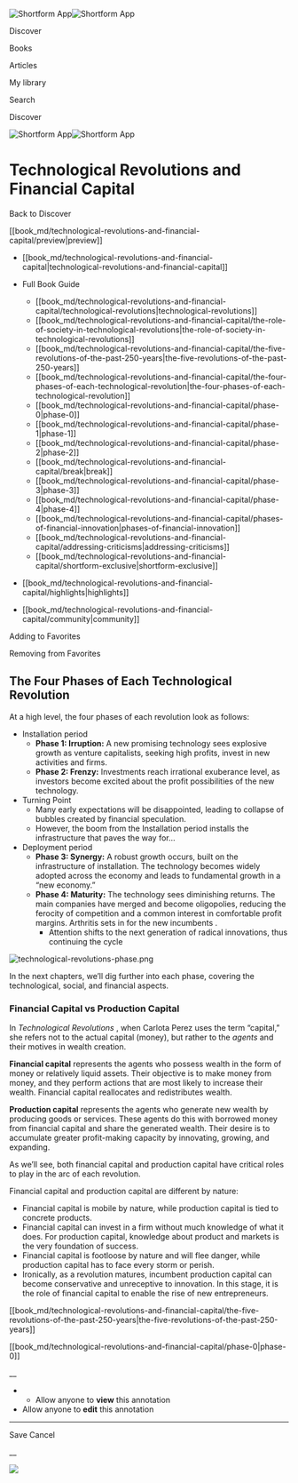 ![Shortform App](/img/logo.36a2399e.svg)![Shortform App](/img/logo-dark.70c1b072.svg)

Discover

Books

Articles

My library

Search

Discover

![Shortform App](/img/logo.36a2399e.svg)![Shortform App](/img/logo-dark.70c1b072.svg)

# Technological Revolutions and Financial Capital

Back to Discover

[[book_md/technological-revolutions-and-financial-capital/preview|preview]]

  * [[book_md/technological-revolutions-and-financial-capital|technological-revolutions-and-financial-capital]]
  * Full Book Guide

    * [[book_md/technological-revolutions-and-financial-capital/technological-revolutions|technological-revolutions]]
    * [[book_md/technological-revolutions-and-financial-capital/the-role-of-society-in-technological-revolutions|the-role-of-society-in-technological-revolutions]]
    * [[book_md/technological-revolutions-and-financial-capital/the-five-revolutions-of-the-past-250-years|the-five-revolutions-of-the-past-250-years]]
    * [[book_md/technological-revolutions-and-financial-capital/the-four-phases-of-each-technological-revolution|the-four-phases-of-each-technological-revolution]]
    * [[book_md/technological-revolutions-and-financial-capital/phase-0|phase-0]]
    * [[book_md/technological-revolutions-and-financial-capital/phase-1|phase-1]]
    * [[book_md/technological-revolutions-and-financial-capital/phase-2|phase-2]]
    * [[book_md/technological-revolutions-and-financial-capital/break|break]]
    * [[book_md/technological-revolutions-and-financial-capital/phase-3|phase-3]]
    * [[book_md/technological-revolutions-and-financial-capital/phase-4|phase-4]]
    * [[book_md/technological-revolutions-and-financial-capital/phases-of-financial-innovation|phases-of-financial-innovation]]
    * [[book_md/technological-revolutions-and-financial-capital/addressing-criticisms|addressing-criticisms]]
    * [[book_md/technological-revolutions-and-financial-capital/shortform-exclusive|shortform-exclusive]]
  * [[book_md/technological-revolutions-and-financial-capital/highlights|highlights]]
  * [[book_md/technological-revolutions-and-financial-capital/community|community]]



Adding to Favorites 

Removing from Favorites 

## The Four Phases of Each Technological Revolution

At a high level, the four phases of each revolution look as follows:

  * Installation period
    * **Phase 1: Irruption:** A new promising technology sees explosive growth as venture capitalists, seeking high profits, invest in new activities and firms.
    * **Phase 2: Frenzy:** Investments reach irrational exuberance level, as investors become excited about the profit possibilities of the new technology. 
  * Turning Point
    * Many early expectations will be disappointed, leading to collapse of bubbles created by financial speculation.
    * However, the boom from the Installation period installs the infrastructure that paves the way for...
  * Deployment period
    * **Phase 3: Synergy:** A robust growth occurs, built on the infrastructure of installation. The technology becomes widely adopted across the economy and leads to fundamental growth in a “new economy.”
    * **Phase 4: Maturity:** The technology sees diminishing returns. The main companies have merged and become oligopolies, reducing the ferocity of competition and a common interest in comfortable profit margins. Arthritis sets in for the new incumbents .
      * Attention shifts to the next generation of radical innovations, thus continuing the cycle



![technological-revolutions-phase.png](https://media.shortform.com/images/technological-revolutions-phase.png)

In the next chapters, we’ll dig further into each phase, covering the technological, social, and financial aspects.

### Financial Capital vs Production Capital

In _Technological Revolutions_ , when Carlota Perez uses the term “capital,” she refers not to the actual capital (money), but rather to the _agents_ and their motives in wealth creation.

**Financial capital** represents the agents who possess wealth in the form of money or relatively liquid assets. Their objective is to make money from money, and they perform actions that are most likely to increase their wealth. Financial capital reallocates and redistributes wealth.

**Production capital** represents the agents who generate new wealth by producing goods or services. These agents do this with borrowed money from financial capital and share the generated wealth. Their desire is to accumulate greater profit-making capacity by innovating, growing, and expanding.

As we’ll see, both financial capital and production capital have critical roles to play in the arc of each revolution.

Financial capital and production capital are different by nature:

  * Financial capital is mobile by nature, while production capital is tied to concrete products. 
  * Financial capital can invest in a firm without much knowledge of what it does. For production capital, knowledge about product and markets is the very foundation of success.
  * Financial capital is footloose by nature and will flee danger, while production capital has to face every storm or perish.
  * Ironically, as a revolution matures, incumbent production capital can become conservative and unreceptive to innovation. In this stage, it is the role of financial capital to enable the rise of new entrepreneurs.



[[book_md/technological-revolutions-and-financial-capital/the-five-revolutions-of-the-past-250-years|the-five-revolutions-of-the-past-250-years]]

[[book_md/technological-revolutions-and-financial-capital/phase-0|phase-0]]

__

  *   * Allow anyone to **view** this annotation
  * Allow anyone to **edit** this annotation



* * *

Save Cancel

__




![](https://bat.bing.com/action/0?ti=56018282&Ver=2&mid=d4bd462c-1b1f-4572-8102-e866ed9304b0&sid=f30c5e70639211ee87d33f0876d93783&vid=f30c9700639211eeb3a75d830392c94f&vids=0&msclkid=N&pi=0&lg=en-US&sw=800&sh=600&sc=24&nwd=1&tl=Shortform%20%7C%20Technological%20Revolutions%20and%20Financial%20Capital&p=https%3A%2F%2Fwww.shortform.com%2Fapp%2Fbook%2Ftechnological-revolutions-and-financial-capital%2Fthe-four-phases-of-each-technological-revolution&r=&lt=475&evt=pageLoad&sv=1&rn=173392)
